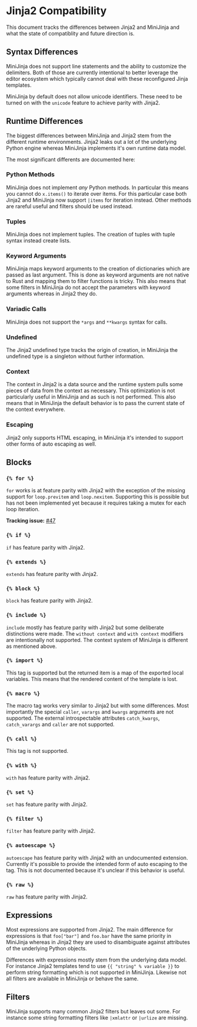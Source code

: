 # Jinja2 Compatibility

This document tracks the differences between Jinja2 and MiniJinja and what
the state of compatiblity and future direction is.

## Syntax Differences

MiniJinja does not support line statements and the ability to customize the
delimiters.  Both of those are currently intentional to better leverage
the editor ecosystem which typically cannot deal with these reconfigured
Jinja templates.

MiniJinja by default does not allow unicode identifiers.  These need to be
turned on with the `unicode` feature to achieve parity with Jinja2.

## Runtime Differences

The biggest differences between MiniJinja and Jinja2 stem from the different
runtime environments.  Jinja2 leaks out a lot of the underlying Python engine
whereas MiniJinja implements it's own runtime data model.

The most significant differents are documented here:

### Python Methods

MiniJinja does not implement _any_ Python methods.  In particular this means
you cannot do `x.items()` to iterate over items.  For this particular case
both Jinja2 and MiniJinja now support `|items` for iteration instead.  Other
methods are rareful useful and filters should be used instead.

### Tuples

MiniJinja does not implement tuples.  The creation of tuples with tuple syntax
instead create lists.

### Keyword Arguments

MiniJinja maps keyword arguments to the creation of dictionaries which are passed
as last argument.  This is done as keyword arguments are not native to Rust and
mapping them to filter functions is tricky.  This also means that some filters in
MiniJinja do not accept the parameters with keyword arguments whereas in Jinja2
they do.

### Variadic Calls

MiniJinja does not support the `*args` and `**kwargs` syntax for calls.

### Undefined

The Jinja2 undefined type tracks the origin of creation, in MiniJinja the undefined
type is a singleton without further information.

### Context

The context in Jinja2 is a data source and the runtime system pulls some pieces of
data from the context as necessary.  This optimization is not particularly useful
in MiniJinja and as such is not performed.  This also means that in MiniJinja the
default behavior is to pass the current state of the context everywhere.

### Escaping

Jinja2 only supports HTML escaping, in MiniJinja it's intended to support other
forms of auto escaping as well.

## Blocks

### `{% for %}`

`for` works is at feature parity with Jinja2 with the exception of the
missing support for `loop.previtem` and `loop.nexitem`.  Supporting this
is possible but has not been implemented yet because it requires taking
a mutex for each loop iteration.

**Tracking issue:** [#47](https://github.com/mitsuhiko/minijinja/issues/47)

### `{% if %}`

`if` has feature parity with Jinja2.

### `{% extends %}`

`extends` has feature parity with Jinja2.

### `{% block %}`

`block` has feature parity with Jinja2.

### `{% include %}`

`include` mostly has feature parity with Jinja2 but some deliberate
distinctions were made.  The `without context` and `with context`
modifiers are intentionally not supported.  The context system of
MiniJinja is different as mentioned above.

### `{% import %}`

This tag is supported but the returned item is a map of the exported local
variables.  This means that the rendered content of the template is lost.

### `{% macro %}`

The macro tag works very similar to Jinja2 but with some differences.  Most
importantly the special `caller`, `varargs` and `kwargs` arguments are not
supported.  The external introspectable attributes `catch_kwargs`, `catch_varargs`
and `caller` are not supported.

### `{% call %}`

This tag is not supported.

### `{% with %}`

`with` has feature parity with Jinja2.

### `{% set %}`

`set` has feature parity with Jinja2.

### `{% filter %}`

`filter` has feature parity with Jinja2.

### `{% autoescape %}`

`autoescape` has feature parity with Jinja2 with an undocumented extension.
Currently it's possible to provide the intended form of auto escaping to
the tag.  This is not documented because it's unclear if this behavior is
useful.

### `{% raw %}`

`raw` has feature parity with Jinja2.

## Expressions

Most expressions are supported from Jinja2.  The main difference for expressions
is that `foo["bar"]` and `foo.bar` have the same priority in MiniJinja whereas
in Jinja2 they are used to disambiguate against attributes of the underlying
Python objects.

Differences with expressions mostly stem from the underlying data model.  For
instance Jinja2 templates tend to use `{{ "string" % variable }}` to perform
string formatting which is not supported in MiniJinja.  Likewise not all filters
are available in MiniJinja or behave the same.

## Filters

MiniJinja supports many common Jinja2 filters but leaves out some.  For instance
some string formatting filters like `|xmlattr` or `|urlize` are missing.
